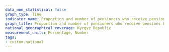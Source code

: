 ```yaml
---
data_non_statistical: false
graph_type: line
indicator_name: Proportion and number of pensioners who receive pensions below the subsistence level of the pensioner
graph_title: Proportion and number of pensioners who receive pensions below the subsistence level of the pensioner
national_geographical_coverage: Kyrgyz Republic
measurement_units: Percentage, Number
tags:
- custom.national
---
```

